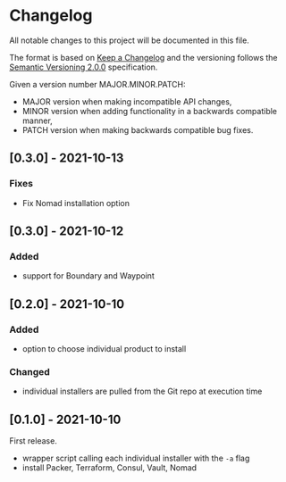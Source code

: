 # Changelog

All notable changes to this project will be documented in this file.

The format is based on [Keep a Changelog](http://keepachangelog.com/en/1.0.0/) and the versioning follows the [Semantic Versioning 2.0.0](https://semver.org/) specification.

Given a version number MAJOR.MINOR.PATCH:

- MAJOR version when making incompatible API changes,
- MINOR version when adding functionality in a backwards compatible manner,
- PATCH version when making backwards compatible bug fixes.

## [0.3.0] - 2021-10-13

### Fixes

- Fix Nomad installation option

## [0.3.0] - 2021-10-12

### Added

- support for Boundary and Waypoint

## [0.2.0] - 2021-10-10

### Added

- option to choose individual product to install

### Changed

- individual installers are pulled from the Git repo at execution time

## [0.1.0] - 2021-10-10

First release.

- wrapper script calling each individual installer with the `-a` flag
- install Packer, Terraform, Consul, Vault, Nomad
